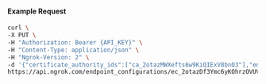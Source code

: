 <!-- Code generated for API Clients. DO NOT EDIT. -->

#### Example Request

```bash
curl \
-X PUT \
-H "Authorization: Bearer {API_KEY}" \
-H "Content-Type: application/json" \
-H "Ngrok-Version: 2" \
-d '{"certificate_authority_ids":["ca_2otazMWXefts6w9KiQIExV8bnO3"],"enabled":true}' \
https://api.ngrok.com/endpoint_configurations/ec_2otazDf3Ymc6yKOhrzOVUVLrs09/mutual_tls
```
